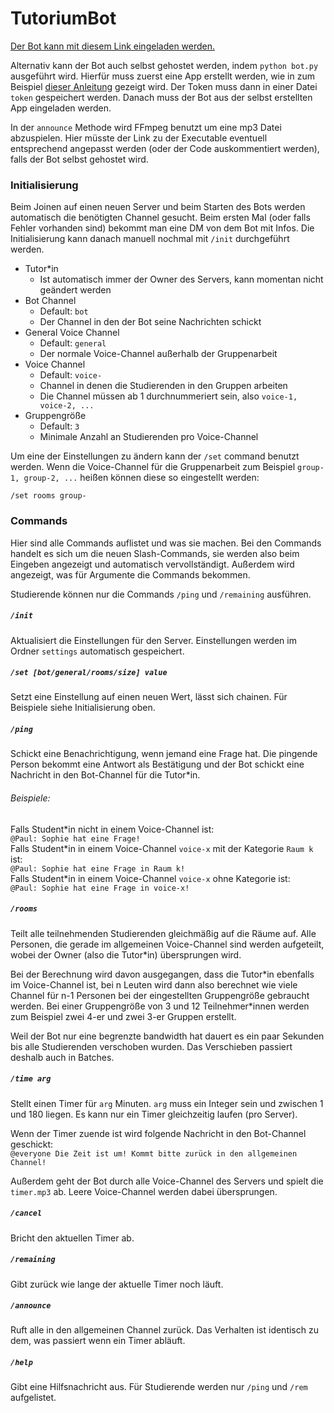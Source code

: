 # TutoriumBot

[Der Bot kann mit diesem Link eingeladen werden.](https://discord.com/api/oauth2/authorize?client_id=772877261631783003&permissions=24120336&scope=bot)

Alternativ kann der Bot auch selbst gehostet werden, indem `python bot.py` ausgeführt wird. Hierfür muss zuerst eine App erstellt werden, wie in zum Beispiel [dieser Anleitung](https://www.digitaltrends.com/gaming/how-to-make-a-discord-bot/) gezeigt wird. Der Token muss dann in einer Datei `token` gespeichert werden. Danach muss der Bot aus der selbst erstellten App eingeladen werden.

In der `announce` Methode wird FFmpeg benutzt um eine mp3 Datei abzuspielen. Hier müsste der Link zu der Executable eventuell entsprechend angepasst werden (oder der Code auskommentiert werden), falls der Bot selbst gehostet wird.

### Initialisierung
Beim Joinen auf einen neuen Server und beim Starten des Bots werden automatisch die benötigten Channel gesucht. Beim ersten Mal (oder falls Fehler vorhanden sind) bekommt man eine DM von dem Bot mit Infos. Die Initialisierung kann danach manuell nochmal mit `/init` durchgeführt werden.

- Tutor\*in
  - Ist automatisch immer der Owner des Servers, kann momentan nicht geändert werden
- Bot Channel
  - Default: `bot`
  - Der Channel in den der Bot seine Nachrichten schickt
- General Voice Channel
  - Default: `general`
  - Der normale Voice-Channel außerhalb der Gruppenarbeit
- Voice Channel
  - Default: `voice-`
  - Channel in denen die Studierenden in den Gruppen arbeiten
  - Die Channel müssen ab 1 durchnummeriert sein, also `voice-1, voice-2, ...`
- Gruppengröße
  - Default: `3`
  - Minimale Anzahl an Studierenden pro Voice-Channel

Um eine der Einstellungen zu ändern kann der `/set` command benutzt werden. Wenn die Voice-Channel für die Gruppenarbeit zum Beispiel `group-1, group-2, ...` heißen können diese so eingestellt werden:

```
/set rooms group-
```

### Commands
Hier sind alle Commands auflistet und was sie machen. Bei den Commands handelt es sich um die neuen Slash-Commands, sie werden also beim Eingeben angezeigt und automatisch vervollständigt. Außerdem wird angezeigt, was für Argumente die Commands bekommen.

Studierende können nur die Commands `/ping` und `/remaining` ausführen.

##### `/init`

Aktualisiert die Einstellungen für den Server. Einstellungen werden im Ordner `settings` automatisch gespeichert.

##### `/set [bot/general/rooms/size] value`
Setzt eine Einstellung auf einen neuen Wert, lässt sich chainen. Für Beispiele siehe Initialisierung oben.

##### `/ping`
Schickt eine Benachrichtigung, wenn jemand eine Frage hat. Die pingende Person bekommt eine Antwort als Bestätigung und der Bot schickt eine Nachricht in den Bot-Channel für die Tutor\*in.

###### Beispiele:

Falls Student\*in nicht in einem Voice-Channel ist:\
`@Paul: Sophie hat eine Frage!`\
Falls Student\*in in einem Voice-Channel `voice-x` mit der Kategorie `Raum k` ist:\
`@Paul: Sophie hat eine Frage in Raum k!`\
Falls Student\*in in einem Voice-Channel `voice-x` ohne Kategorie ist:\
`@Paul: Sophie hat eine Frage in voice-x!`

##### `/rooms`
Teilt alle teilnehmenden Studierenden gleichmäßig auf die Räume auf. Alle Personen, die gerade im allgemeinen Voice-Channel sind werden aufgeteilt, wobei der Owner (also die Tutor\*in) übersprungen wird.

Bei der Berechnung wird davon ausgegangen, dass die Tutor\*in ebenfalls im Voice-Channel ist, bei n Leuten wird dann also berechnet wie viele Channel für n-1 Personen bei der eingestellten Gruppengröße gebraucht werden. Bei einer Gruppengröße von 3 und 12 Teilnehmer\*innen werden zum Beispiel zwei 4-er und zwei 3-er Gruppen erstellt.

Weil der Bot nur eine begrenzte bandwidth hat dauert es ein paar Sekunden bis alle Studierenden verschoben wurden. Das Verschieben passiert deshalb auch in Batches.

##### `/time arg`
Stellt einen Timer für `arg` Minuten. `arg` muss ein Integer sein und zwischen 1 und 180 liegen. Es kann nur ein Timer gleichzeitig laufen (pro Server).

Wenn der Timer zuende ist wird folgende Nachricht in den Bot-Channel geschickt:\
`@everyone Die Zeit ist um! Kommt bitte zurück in den allgemeinen Channel!`

Außerdem geht der Bot durch alle Voice-Channel des Servers und spielt die `timer.mp3` ab. Leere Voice-Channel werden dabei übersprungen.

##### `/cancel`
Bricht den aktuellen Timer ab.

##### `/remaining`
Gibt zurück wie lange der aktuelle Timer noch läuft.

##### `/announce`
Ruft alle in den allgemeinen Channel zurück. Das Verhalten ist identisch zu dem, was passiert wenn ein Timer abläuft.

##### `/help`
Gibt eine Hilfsnachricht aus. Für Studierende werden nur `/ping` und `/rem` aufgelistet.
